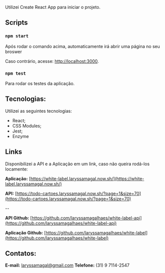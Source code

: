 Utilizei Create React App para iniciar o projeto.

## Scripts

### `npm start`

Após rodar o comando acima, automaticamente irá abrir uma página no seu broswer<br  />

Caso contrário, acesse: [http://localhost:3000](http://localhost:3000).

### `npm test`

Para rodar os testes da aplicação.

## Tecnologias:

Utilizei as seguintes tecnologias:

- React;
- CSS Modules;
- Jest;
- Enzyme

## Links

Disponibilizei a API e a Aplicação em um link, caso não queira rodá-los locamente:

**Aplicação:** [https://white-label.laryssamagal.now.sh/](https://white-label.laryssamagal.now.sh/)

**API:** [https://todo-cartoes.laryssamagal.now.sh/?page=1&size=70](https://todo-cartoes.laryssamagal.now.sh/?page=1&size=70)

--

**API Github:** [https://github.com/laryssamagalhaes/white-label-api](https://github.com/laryssamagalhaes/white-label-api)

**Aplicação Github:** [https://github.com/laryssamagalhaes/white-label](https://github.com/laryssamagalhaes/white-label)

## Contatos:

**E-mail:** laryssamagal@gmail.com
**Telefone:** (31) 9 7114-2547
